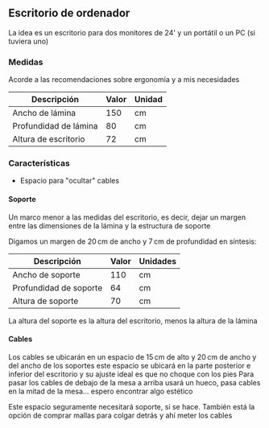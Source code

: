 ## Escritorio de ordenador

La idea es un escritorio para dos monitores de 24' y un portátil o un PC (si tuviera uno)

### Medidas

Acorde a las recomendaciones sobre ergonomía y a mis necesidades

| Descripción | Valor | Unidad |
| --- | --- | --- |
| Ancho de lámina | 150 | cm |
| Profundidad de lámina | 80 | cm |
| Altura de escritorio | 72 | cm |

### Características

- Espacio para "ocultar" cables

#### Soporte

Un marco menor a las medidas del escritorio, es decir, dejar un margen entre las dimensiones de la lámina y la estructura de soporte

Digamos un margen de 20 cm de ancho y 7 cm de profundidad en síntesis:

| Descripción | Valor | Unidades |
| --- | --- | --- |
| Ancho de soporte | 110 | cm |
| Profundidad de soporte | 64 | cm |
| Altura de soporte | 70 | cm |

La altura del soporte es la altura del escritorio, menos la altura de la lámina

#### Cables

Los cables se ubicarán en un espacio de 15 cm de alto y 20 cm de ancho y del ancho de los soportes
este espacio se ubicará en la parte posterior e inferior del escritorio y su ajuste ideal es que no choque con los pies
Para pasar los cables de debajo de la mesa a arriba usará un hueco, pasa cables en la mitad de la mesa... espero encontrar algo estético

Este espacio seguramente necesitará soporte, si se hace. También está la opción de comprar mallas para colgar detrás y ahí meter los cables

